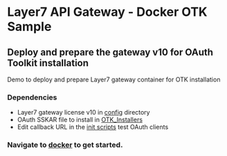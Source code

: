 # Layer7 API Gateway - Docker OTK Sample


## Deploy and prepare the gateway v10 for OAuth Toolkit installation
Demo to deploy and prepare Layer7 gateway container for OTK installation

### Dependencies

*  Layer7 gateway license v10 in [config](docker/config/) directory
*  OAuth SSKAR file to install in [OTK_Installers](docker/files/otk/OTK_Installers/)
*  Edit callback URL in the [init scripts](docker/files/otk/dbinit/03_otk_db_testdata.sql) test OAuth clients

### Navigate to [docker](docker) to get started.

